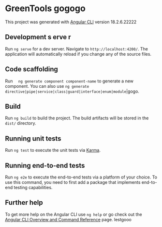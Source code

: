 # GreenTools gogogo

This project was generated with [Angular CLI](https://github.com/angular/angular-cli) version 18.2.6.22222

## Development s  erve  r

Run `ng serve` for a dev server. Navigate to `http://localhost:4200/`. The application will automatically reload if you change any of the source files.

## Code scaffolding

Run `  ng generate component component-name` to generate a new component. You can also use `ng generate directive|pipe|service|class|guard|interface|enum|module`|gogo.

## Build

Run `ng build` to build the project. The build artifacts will be stored in the `dist/` directory.

## Running unit tests

Run `ng test` to execute the unit tests via [Karma](https://karma-runner.github.io).

## Running end-to-end tests

Run `ng e2e` to execute the end-to-end tests via a platform of your choice. To use this command, you need to first add a package that implements end-to-end testing capabilities.

## Further help

To get more help on the Angular CLI use `ng help` or go check out the [Angular CLI Overview and Command Reference](https://angular.dev/tools/cli) page. lestgooo
    
